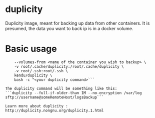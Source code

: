 # duplicity
Duplicity image, meant for backing up data from other containers.
It is presumed, the data you want to back ip is in a docker volume.

# Basic usage

``` docker run \
    --volumes-from <name of the container you wish to backup> \
    -v root/.cache/duplicity:/root/.cache/duplicity \
    -v root/.ssh:root/.ssh \
    kendu/duplicity \
    bash -c "<your duplicity command>```

The duplicity command will be something like this:
```duplicity --full-if-older-than 1M --no-encryption /var/log sftp://username@someRemoteHost/logsBackup```

Learn more about duplicity :
http://duplicity.nongnu.org/duplicity.1.html